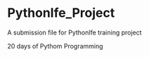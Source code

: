 # PythonIfe_Project
A submission file for PythonIfe training project

20 days of Pythom Programming
